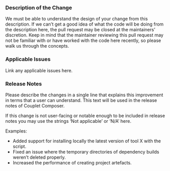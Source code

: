 ### Description of the Change

We must be able to understand the design of your change from this description. If we can’t get a good idea of what the code will be doing from the description here, the pull request may be closed at the maintainers’ discretion. Keep in mind that the maintainer reviewing this pull request may not be familiar with or have worked with the code here recently, so please walk us through the concepts.

### Applicable Issues

Link any applicable issues here.

### Release Notes

Please describe the changes in a single line that explains this improvement in terms that a user can understand. This text will be used in the release notes of Couplet Composer.

If this change is not user-facing or notable enough to be included in release notes you may use the strings ‘Not applicable’ or ‘N/A’ here.

Examples:

- Added support for installing locally the latest version of tool X with the script.
- Fixed an issue where the temporary directories of dependency builds weren’t deleted properly.
- Increased the performance of creating project artefacts.
